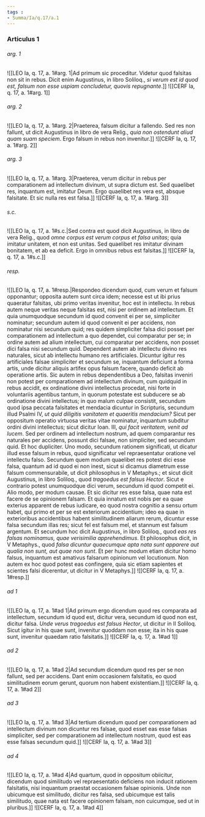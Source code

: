 ```yaml
---
tags : 
- Summa/Ia/q.17/a.1
---
```


### Articulus 1

###### arg. 1
![[LEO Ia, q. 17, a. 1#arg. 1|Ad primum sic proceditur. Videtur quod falsitas non sit in rebus. Dicit enim Augustinus, in libro Soliloq., *si verum est id quod est, falsum non esse uspiam concludetur, quovis repugnante*.]]
![[CERF Ia, q. 17, a. 1#arg. 1]]

###### arg. 2
![[LEO Ia, q. 17, a. 1#arg. 2|Praeterea, falsum dicitur a fallendo. Sed res non fallunt, ut dicit Augustinus in libro de vera Relig., *quia non ostendunt aliud quam suam speciem*. Ergo falsum in rebus non invenitur.]]
![[CERF Ia, q. 17, a. 1#arg. 2]]

###### arg. 3
![[LEO Ia, q. 17, a. 1#arg. 3|Praeterea, verum dicitur in rebus per comparationem ad intellectum divinum, ut supra dictum est. Sed quaelibet res, inquantum est, imitatur Deum. Ergo quaelibet res vera est, absque falsitate. Et sic nulla res est falsa.]]
![[CERF Ia, q. 17, a. 1#arg. 3]]

###### s.c.
![[LEO Ia, q. 17, a. 1#s.c.|Sed contra est quod dicit Augustinus, in libro de vera Relig., quod *omne corpus est verum corpus et falsa unitas*; quia imitatur unitatem, et non est unitas. Sed quaelibet res imitatur divinam bonitatem, et ab ea deficit. Ergo in omnibus rebus est falsitas.]]
![[CERF Ia, q. 17, a. 1#s.c.]]

###### resp.
![[LEO Ia, q. 17, a. 1#resp.|Respondeo dicendum quod, cum verum et falsum opponantur; opposita autem sunt circa idem; necesse est ut ibi prius quaeratur falsitas, ubi primo veritas invenitur, hoc est in intellectu. In rebus autem neque veritas neque falsitas est, nisi per ordinem ad intellectum. Et quia unumquodque secundum id quod convenit ei per se, simpliciter nominatur; secundum autem id quod convenit ei per accidens, non nominatur nisi secundum quid; res quidem simpliciter falsa dici posset per comparationem ad intellectum a quo dependet, cui comparatur per se; in ordine autem ad alium intellectum, cui comparatur per accidens, non posset dici falsa nisi secundum quid. Dependent autem ab intellectu divino res naturales, sicut ab intellectu humano res artificiales. Dicuntur igitur res artificiales falsae simpliciter et secundum se, inquantum deficiunt a forma artis, unde dicitur aliquis artifex opus falsum facere, quando deficit ab operatione artis. Sic autem in rebus dependentibus a Deo, falsitas inveniri non potest per comparationem ad intellectum divinum, cum quidquid in rebus accidit, ex ordinatione divini intellectus procedat, nisi forte in voluntariis agentibus tantum, in quorum potestate est subducere se ab ordinatione divini intellectus; in quo malum culpae consistit, secundum quod ipsa peccata falsitates et mendacia dicuntur in Scripturis, secundum illud Psalmi IV, *ut quid diligitis vanitatem et quaeritis mendacium?* Sicut per oppositum operatio virtuosa veritas vitae nominatur, inquantum subditur ordini divini intellectus; sicut dicitur Ioan. III, *qui facit veritatem, venit ad lucem*. Sed per ordinem ad intellectum nostrum, ad quem comparantur res naturales per accidens, possunt dici falsae, non simpliciter, sed secundum quid. Et hoc dupliciter. Uno modo, secundum rationem significati, ut dicatur illud esse falsum in rebus, quod significatur vel repraesentatur oratione vel intellectu falso. Secundum quem modum quaelibet res potest dici esse falsa, quantum ad id quod ei non inest, sicut si dicamus diametrum esse falsum commensurabile, ut dicit philosophus in V Metaphys.; et sicut dicit Augustinus, in libro Soliloq., quod *tragoedus est falsus Hector*. Sicut e contrario potest unumquodque dici verum, secundum id quod competit ei. Alio modo, per modum causae. Et sic dicitur res esse falsa, quae nata est facere de se opinionem falsam. Et quia innatum est nobis per ea quae exterius apparent de rebus iudicare, eo quod nostra cognitio a sensu ortum habet, qui primo et per se est exteriorum accidentium; ideo ea quae in exterioribus accidentibus habent similitudinem aliarum rerum, dicuntur esse falsa secundum illas res; sicut fel est falsum mel, et stannum est falsum argentum. Et secundum hoc dicit Augustinus, in libro Soliloq., quod *eas res falsas nominamus, quae verisimilia apprehendimus*. Et philosophus dicit, in V Metaphys., quod *falsa dicuntur quaecumque apta nata sunt apparere aut qualia non sunt, aut quae non sunt*. Et per hunc modum etiam dicitur homo falsus, inquantum est amativus falsarum opinionum vel locutionum. Non autem ex hoc quod potest eas confingere, quia sic etiam sapientes et scientes falsi dicerentur, ut dicitur in V Metaphys.]]
![[CERF Ia, q. 17, a. 1#resp.]]

###### ad 1
![[LEO Ia, q. 17, a. 1#ad 1|Ad primum ergo dicendum quod res comparata ad intellectum, secundum id quod est, dicitur vera, secundum id quod non est, dicitur falsa. *Unde verus tragoedus est falsus Hector*, ut dicitur in II Soliloq. Sicut igitur in his quae sunt, invenitur quoddam non esse; ita in his quae sunt, invenitur quaedam ratio falsitatis.]]
![[CERF Ia, q. 17, a. 1#ad 1]]

###### ad 2
![[LEO Ia, q. 17, a. 1#ad 2|Ad secundum dicendum quod res per se non fallunt, sed per accidens. Dant enim occasionem falsitatis, eo quod similitudinem eorum gerunt, quorum non habent existentiam.]]
![[CERF Ia, q. 17, a. 1#ad 2]]

###### ad 3
![[LEO Ia, q. 17, a. 1#ad 3|Ad tertium dicendum quod per comparationem ad intellectum divinum non dicuntur res falsae, quod esset eas esse falsas simpliciter, sed per comparationem ad intellectum nostrum, quod est eas esse falsas secundum quid.]]
![[CERF Ia, q. 17, a. 1#ad 3]]

###### ad 4
![[LEO Ia, q. 17, a. 1#ad 4|Ad quartum, quod in oppositum obiicitur, dicendum quod similitudo vel repraesentatio deficiens non inducit rationem falsitatis, nisi inquantum praestat occasionem falsae opinionis. Unde non ubicumque est similitudo, dicitur res falsa, sed ubicumque est talis similitudo, quae nata est facere opinionem falsam, non cuicumque, sed ut in pluribus.]]
![[CERF Ia, q. 17, a. 1#ad 4]]

